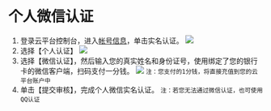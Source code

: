# 个人微信认证

1. 登录云平台控制台，进入[帐号信息](http://console.tcecqpoc.fsphere.cn/developer)，单击实名认证。
![](http://imgcache.tcecqpoc.fsphere.cn/image/mc.qcloudimg.com/static/img/38dfac01f9137c23fc9ba313b1511046/image.png)
2. 选择【个人认证】
![](http://imgcache.tcecqpoc.fsphere.cn/image/mc.qcloudimg.com/static/img/4c4426a2cff4c901158e8282f0ac69a4/image.png)
3. 选择【微信认证】，然后输入您的真实姓名和身份证号，使用绑定了您的银行卡的微信客户端，扫码支付一分钱。
![](http://imgcache.tcecqpoc.fsphere.cn/image/mc.qcloudimg.com/static/img/0157819fddb4d62a5679f93ebaf01bdc/image.png)
`注：您支付的1分钱，将直接充值到您的云平台账户中`
4. 单击【提交审核】，完成个人微信实名认证。
`注：若您无法通过微信认证，也可使用QQ认证`
